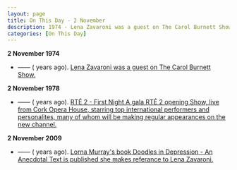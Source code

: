 ```yaml
---
layout: page
title: On This Day - 2 November
description: 1974 - Lena Zavaroni was a guest on The Carol Burnett Show. 1978 - RTÉ Two's Opening Night guests encluded Val Doonican and Lena Zavaroni. 2009 - Lorna Murray's book Doodles in Depression - An Anecdotal Text is published she makes referance to Lena Zavaroni.
categories: [On This Day]
---
```


**2 November 1974**
* —— (<span id="age1"></span> years ago). [Lena Zavaroni was a guest on The Carol Burnett Show.](/us%20television/1974/11/02/the-carol-burnett-show.html)


**2 November 1978**
* —— (<span id="age2"></span> years ago). [RTÉ 2 - First Night A gala RTÉ 2 opening Show, live from Cork Opera House, starring top international performers and personalites, many of whom will be making regular appearances on the new channel. ](/rté%202/1978/11/02/rte-2-opening-night.html)

**2 November 2009**
* —— (<span id="age3"></span> years ago). [Lorna Murray's book Doodles in Depression - An Anecdotal Text is published she makes referance to Lena Zavaroni.](/books/lorna%20murray/2009/11/02/doodles-in-depression.html)

<!-- Script for calculating number of years ago -->
<script>
var dob = '19741102';
var year = Number(dob.substr(0, 4));
var month = Number(dob.substr(4, 2)) - 1;
var day = Number(dob.substr(6, 2));
var today = new Date();
var age1 = today.getFullYear() - year;
if (today.getMonth() < month || (today.getMonth() == month && today.getDate() < day)) {
age1--;
}
document.getElementById("age1").innerHTML=age1;

var dob = '19781102';
var year = Number(dob.substr(0, 4));
var month = Number(dob.substr(4, 2)) - 1;
var day = Number(dob.substr(6, 2));
var today = new Date();
var age2 = today.getFullYear() - year;
if (today.getMonth() < month || (today.getMonth() == month && today.getDate() < day)) {
age2--;
}
document.getElementById("age2").innerHTML=age2;

var dob = '20091102';
var year = Number(dob.substr(0, 4));
var month = Number(dob.substr(4, 2)) - 1;
var day = Number(dob.substr(6, 2));
var today = new Date();
var age3 = today.getFullYear() - year;
if (today.getMonth() < month || (today.getMonth() == month && today.getDate() < day)) {
age3--;
}
document.getElementById("age3").innerHTML=age3;
</script>

